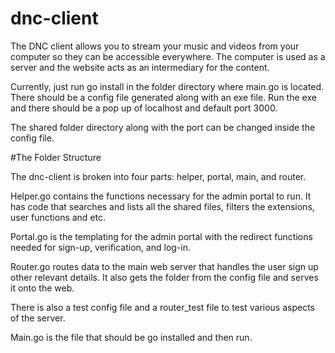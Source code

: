 # dnc-client

The DNC client allows you to stream your music and videos from your computer so they can be accessible everywhere. The computer is used as a server and the website acts as an intermediary for the content.

Currently, just run go install in the folder directory where main.go is located. There should be a config file generated along with an exe file. Run the exe and there should be a pop up of localhost and default port 3000.

The shared folder directory along with the port can be changed inside the config file.

#The Folder Structure

The dnc-client is broken into four parts: helper, portal, main, and router. 

Helper.go contains the functions necessary for the admin portal to run. It has code that searches and lists all the shared files, filters the extensions, user functions and etc.

Portal.go is the templating for the admin portal with the redirect functions needed for sign-up, verification, and log-in.

Router.go routes data to the main web server that handles the user sign up other relevant details. It also gets the folder from the config file and serves it onto the web.

There is also a test config file and a router_test file to test various aspects of the server.

Main.go is the file that should be go installed and then run.





